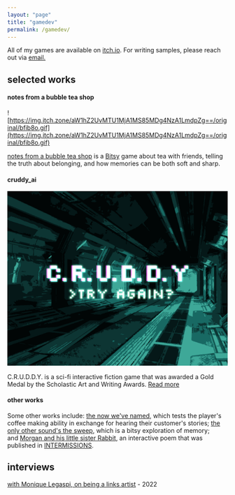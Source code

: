 ```yaml
---
layout: "page"
title: "gamedev"
permalink: /gamedev/
---
```

All of my games are available on [itch.io](https://windbreak.itch.io). For writing samples, please reach out via [email.](mailto:noodledesk@proton.me)

## selected works

#### notes from a bubble tea shop
![https://img.itch.zone/aW1hZ2UvMTU1MjA1MS85MDg4NzA1LmdpZg==/original/bfib8o.gif](https://img.itch.zone/aW1hZ2UvMTU1MjA1MS85MDg4NzA1LmdpZg==/original/bfib8o.gif)

[notes from a bubble tea shop](https://windbreak.itch.io/notes-from-bbt) is a [Bitsy](http://bitsy.org/) game about tea with friends, telling the truth about belonging, and how memories can be both soft and sharp.

#### cruddy_ai
<a href="/cruddy/">
    <img src="/assets/img/cruddy_cover.png"/>
</a>
  
C.R.U.D.D.Y. is a sci-fi interactive fiction game that was awarded a Gold Medal by the Scholastic Art and Writing Awards. [Read more](/cruddy)

#### other works

Some other works include: [the now we've named](https://windbreak.itch.io/the-now-weve-named), which tests the player's coffee making ability in exchange for hearing their customer's stories; [the only other sound's the sweep](https://windbreak.itch.io/the-only-other-sound), which is a bitsy exploration of memory; and [Morgan and his little sister Rabbit](https://windbreak.itch.io/morgan-and-rabbit), an interactive poem that was published in [INTERMISSIONS](https://www.camilleintson.com/intermissions?fbclid=IwAR1rfNidXvfxzgsfS775X-t_iCNaKFtqWmRLzttz8wSG79niLcdnDO56e38).

## interviews
[with Monique Legaspi, on being a links artist](https://monique-link.neocities.org/interview) - 2022